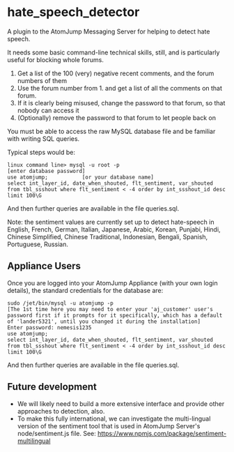 # hate_speech_detector
A plugin to the AtomJump Messaging Server for helping to detect hate speech.

It needs some basic command-line technical skills, still, and is particularly useful for blocking whole forums.

1. Get a list of the 100 (very) negative recent comments, and the forum numbers of them
2. Use the forum number from 1. and get a list of all the comments on that forum.
3. If it is clearly being misused, change the password to that forum, so that nobody can access it
4. (Optionally) remove the password to that forum to let people back on

You must be able to access the raw MySQL database file and be familiar with writing SQL queries.

Typical steps would be:

```
linux command line> mysql -u root -p
[enter database password]
use atomjump;			[or your database name]
select int_layer_id, date_when_shouted, flt_sentiment, var_shouted from tbl_ssshout where flt_sentiment < -4 order by int_ssshout_id desc limit 100\G
```

And then further queries are available in the file queries.sql.

Note: the sentiment values are currently set up to detect hate-speech in English, French, German, Italian, Japanese, Arabic, Korean, Punjabi, Hindi, Chinese Simplified, Chinese Traditional, Indonesian, Bengali, Spanish, Portuguese, Russian. 


## Appliance Users

Once you are logged into your AtomJump Appliance (with your own login details), the standard credentials for the database are:

```
sudo /jet/bin/mysql -u atomjump -p
[The 1st time here you may need to enter your 'aj_customer' user's password first if it prompts for it specifically, which has a default of 'lander5321', until you changed it during the installation]
Enter password: nemesis1235
use atomjump;
select int_layer_id, date_when_shouted, flt_sentiment, var_shouted from tbl_ssshout where flt_sentiment < -4 order by int_ssshout_id desc limit 100\G
```

And then further queries are available in the file queries.sql.

## Future development

* We will likely need to build a more extensive interface and provide other approaches to detection, also.
* To make this fully international, we can investigate the multi-lingual version of the sentiment tool that is used in AtomJump Server's node/sentiment.js file. See: https://www.npmjs.com/package/sentiment-multilingual